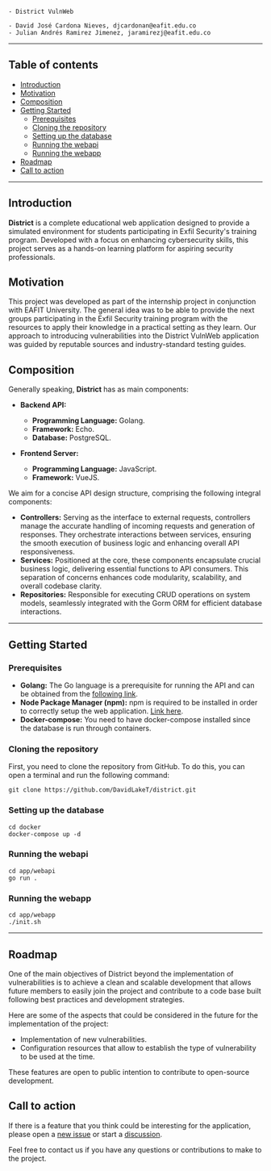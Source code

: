 
``` 
- District VulnWeb

- David José Cardona Nieves, djcardonan@eafit.edu.co
- Julian Andrés Ramirez Jimenez, jaramirezj@eafit.edu.co
```

---

## Table of contents[](#table-of-contents)
- [Introduction](#introduction)
- [Motivation](#motivation)
- [Composition](#composition)
- [Getting Started](#getting-started)
  - [Prerequisites](#prerequisites)
  - [Cloning the repository](#cloning-the-repository)
  - [Setting up the database](#setting-up-the-database)
  - [Running the webapi](#running-the-webapi)
  - [Running the webapp](#running-the-webapp)
- [Roadmap](#roadmap)
- [Call to action](#call-to-action)

---

## Introduction[](#introduction)

**District** is a complete educational web application designed to provide a simulated environment for students participating in Exfil Security's training program. Developed with a focus on enhancing cybersecurity skills, this project serves as a hands-on learning platform for aspiring security professionals.

## Motivation[](#motivation)

This project was developed as part of the internship project in conjunction with EAFIT University. The general idea was to be able to provide the next groups participating in the Exfil Security training program with the resources to apply their knowledge in a practical setting as they learn.
Our approach to introducing vulnerabilities into the District VulnWeb application was guided by reputable sources and industry-standard testing guides. 

## Composition[](#composition)

Generally speaking, **District** has as main components:

- **Backend API:**
    - **Programming Language:** Golang.
    - **Framework:** Echo.
    - **Database:** PostgreSQL.

- **Frontend Server:**
    - **Programming Language:** JavaScript.
    - **Framework:** VueJS.

We aim for a concise API design structure, comprising the following integral components:
-   **Controllers:** Serving as the interface to external requests, controllers manage the accurate handling of incoming requests and generation of responses. They orchestrate interactions between services, ensuring the smooth execution of business logic and enhancing overall API responsiveness.
-   **Services:** Positioned at the core, these components encapsulate crucial business logic, delivering essential functions to API consumers. This separation of concerns enhances code modularity, scalability, and overall codebase clarity.
-   **Repositories:** Responsible for executing CRUD operations on system models, seamlessly integrated with the Gorm ORM for efficient database interactions.

---

## Getting Started[](#getting-started)

### Prerequisites[](#prerequisites)

* **Golang:** The Go language is a prerequisite for running the API and can be obtained from the [following link](https://go.dev/doc/install).
*  **Node Package Manager (npm):** npm is required to be installed in order to correctly setup the web application. [Link here](https://www.npmjs.com/package/npm).
* **Docker-compose:** You need to have docker-compose installed since the database is run through containers.

### Cloning the repository[](#cloning-the-repository)

First, you need to clone the repository from GitHub. To do this, you can open a terminal and run the following command:

```
git clone https://github.com/DavidLakeT/district.git
```

### Setting up the database[](#setting-up-the-database)

```
cd docker
docker-compose up -d
```

### Running the webapi[](#running-the-webapi)

```
cd app/webapi
go run .
```

### Running the webapp[](#running-the-webapp)

```
cd app/webapp
./init.sh
```

---

## Roadmap[](#roadmap)

One of the main objectives of District beyond the implementation of vulnerabilities is to achieve a clean and scalable development that allows future members to easily join the project and contribute to a code base built following best practices and development strategies.

Here are some of the aspects that could be considered in the future for the implementation of the project:
- Implementation of new vulnerabilities.
- Configuration resources that allow to establish the type of vulnerability to be used at the time.

These features are open to public intention to contribute to open-source development.

## Call to action[](#call-to-action)

If there is a feature that you think could be interesting for the application, please open a [new issue](https://github.com/DavidLakeT/district/issues) or start a [discussion](https://github.com/DavidLakeT/district/discussions).

Feel free to contact us if you have any questions or contributions to make to the project.
